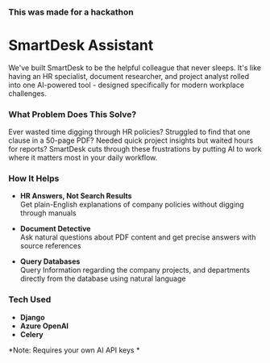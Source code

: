 ### This was made for a hackathon
# SmartDesk Assistant

We've built SmartDesk to be the helpful colleague that never sleeps. It's like having an HR specialist, document researcher, and project analyst rolled into one AI-powered tool - designed specifically for modern workplace challenges.

### What Problem Does This Solve?
Ever wasted time digging through HR policies? Struggled to find that one clause in a 50-page PDF? Needed quick project insights but waited hours for reports? SmartDesk cuts through these frustrations by putting AI to work where it matters most in your daily workflow.

### How It Helps
- **HR Answers, Not Search Results**  
Get plain-English explanations of company policies without digging through manuals

- **Document Detective**  
Ask natural questions about PDF content and get precise answers with source references

- **Query Databases**  
Query Information regarding the company projects, and departments directly from the database using natural language

### Tech Used
- **Django** 
- **Azure OpenAI** 
- **Celery**

*Note: Requires your own AI API keys *
